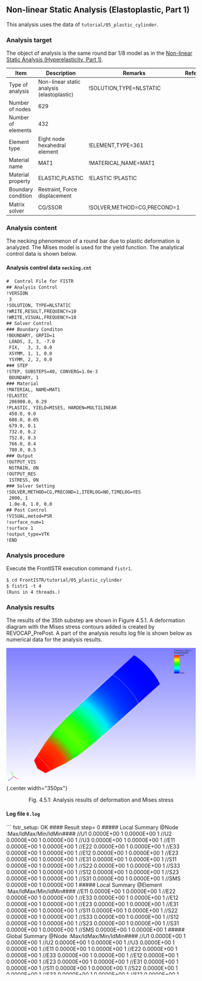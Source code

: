 ## Non-linear Static Analysis (Elastoplastic, Part 1)

This analysis uses the data of `tutorial/05_plastic_cylinder`.

### Analysis target

The object of analysis is the same round bar 1/8 model as in the [Non-linear Static Analysis (Hyperelasticity, Part 1)](tutorial_03.md).

 | Item             | Description                              | Remarks                   | Refernce |
 |------------------|------------------------------------------|---------------------------|----------|
 |Type of analysis  |Non-linear static analysis (elastoplastic)|!SOLUTION,TYPE=NLSTATIC    |          |
 |Number of nodes   |629                                       |                           |          |
 |Number of elements|432                                       |                           |          |
 |Element type      |Eight node hexahedral element             |!ELEMENT,TYPE=361          |          |
 |Material name     |MAT1                                      |!MATERICAL,NAME=MAT1       |          |
 |Material property |ELASTIC,PLASTIC                           |!ELASTIC !PLASTIC          |          |
 |Boundary condition|Restraint, Force displacement             |                           |          |
 |Matrix solver     |CG/SSOR                                   |!SOLVER,METHOD=CG,PRECOND=1|          |

### Analysis content

The necking phenomenon of a round bar due to plastic deformation is analyzed. The Mises model is used for the yield function. The analytical control data is shown below.

#### Analysis control data `necking.cnt`

```
#  Control File for FISTR
## Analysis Control
!VERSION
 3
!SOLUTION, TYPE=NLSTATIC
!WRITE,RESULT,FREQUENCY=10
!WRITE,VISUAL,FREQUENCY=10
## Solver Control
### Boundary Conditon
!BOUNDARY, GRPID=1
 LOADS, 3, 3, -7.0
 FIX,   3, 3, 0.0
 XSYMM, 1, 1, 0.0
 YSYMM, 2, 2, 0.0
### STEP
!STEP, SUBSTEPS=40, CONVERG=1.0e-3
 BOUNDARY, 1
### Material
!MATERIAL, NAME=MAT1
!ELASTIC
 206900.0, 0.29
!PLASTIC, YIELD=MISES, HARDEN=MULTILINEAR
 450.0, 0.0
 608.0, 0.05
 679.0, 0.1
 732.0, 0.2
 752.0, 0.3
 766.0, 0.4
 780.0, 0.5
### Output
!OUTPUT_VIS
 NSTRAIN, ON
!OUTPUT_RES
 ISTRESS, ON
### Solver Setting
!SOLVER,METHOD=CG,PRECOND=1,ITERLOG=NO,TIMELOG=YES
 2000, 1
 1.0e-8, 1.0, 0.0
## Post Control
!VISUAL,metod=PSR
!surface_num=1
!surface 1
!output_type=VTK
!END
```

### Analysis procedure

Execute the FrontISTR execution command `fistr1`.

```
$ cd FrontISTR/tutorial/05_plastic_cylinder
$ fistr1 -t 4
(Runs in 4 threads.)
```

### Analysis results

The results of the 35th substep are shown in Figure 4.5.1. A deformation diagram with the Mises stress contours added is created by REVOCAP_PrePost. A part of the analysis results log file is shown below as numerical data for the analysis results.

![Analysis results of deformation and Mises stress](./media/tutorial05_01.png){.center width="350px"}
<div style="text-align: center;">
Fig. 4.5.1: Analysis results of deformation and Mises stress
</div>

#### Log file `0.log`

<div style="height: 400px; overflow-y: scroll;">
```
 fstr_setup: OK
#### Result step=     0
 ##### Local Summary @Node    :Max/IdMax/Min/IdMin####
 //U1    0.0000E+00         1  0.0000E+00         1
 //U2    0.0000E+00         1  0.0000E+00         1
 //U3    0.0000E+00         1  0.0000E+00         1
 //E11   0.0000E+00         1  0.0000E+00         1
 //E22   0.0000E+00         1  0.0000E+00         1
 //E33   0.0000E+00         1  0.0000E+00         1
 //E12   0.0000E+00         1  0.0000E+00         1
 //E23   0.0000E+00         1  0.0000E+00         1
 //E31   0.0000E+00         1  0.0000E+00         1
 //S11   0.0000E+00         1  0.0000E+00         1
 //S22   0.0000E+00         1  0.0000E+00         1
 //S33   0.0000E+00         1  0.0000E+00         1
 //S12   0.0000E+00         1  0.0000E+00         1
 //S23   0.0000E+00         1  0.0000E+00         1
 //S31   0.0000E+00         1  0.0000E+00         1
 //SMS   0.0000E+00         1  0.0000E+00         1
 ##### Local Summary @Element :Max/IdMax/Min/IdMin####
 //E11   0.0000E+00         1  0.0000E+00         1
 //E22   0.0000E+00         1  0.0000E+00         1
 //E33   0.0000E+00         1  0.0000E+00         1
 //E12   0.0000E+00         1  0.0000E+00         1
 //E23   0.0000E+00         1  0.0000E+00         1
 //E31   0.0000E+00         1  0.0000E+00         1
 //S11   0.0000E+00         1  0.0000E+00         1
 //S22   0.0000E+00         1  0.0000E+00         1
 //S33   0.0000E+00         1  0.0000E+00         1
 //S12   0.0000E+00         1  0.0000E+00         1
 //S23   0.0000E+00         1  0.0000E+00         1
 //S31   0.0000E+00         1  0.0000E+00         1
 //SMS   0.0000E+00         1  0.0000E+00         1
 ##### Global Summary @Node    :Max/IdMax/Min/IdMin####
 //U1    0.0000E+00         1  0.0000E+00         1
 //U2    0.0000E+00         1  0.0000E+00         1
 //U3    0.0000E+00         1  0.0000E+00         1
 //E11   0.0000E+00         1  0.0000E+00         1
 //E22   0.0000E+00         1  0.0000E+00         1
 //E33   0.0000E+00         1  0.0000E+00         1
 //E12   0.0000E+00         1  0.0000E+00         1
 //E23   0.0000E+00         1  0.0000E+00         1
 //E31   0.0000E+00         1  0.0000E+00         1
 //S11   0.0000E+00         1  0.0000E+00         1
 //S22   0.0000E+00         1  0.0000E+00         1
 //S33   0.0000E+00         1  0.0000E+00         1
 //S12   0.0000E+00         1  0.0000E+00         1
 //S23   0.0000E+00         1  0.0000E+00         1
 //S31   0.0000E+00         1  0.0000E+00         1
 //SMS   0.0000E+00         1  0.0000E+00         1
 ##### Global Summary @Element :Max/IdMax/Min/IdMin####
 //E11   0.0000E+00         1  0.0000E+00         1
 //E22   0.0000E+00         1  0.0000E+00         1
 //E33   0.0000E+00         1  0.0000E+00         1
 //E12   0.0000E+00         1  0.0000E+00         1
 //E23   0.0000E+00         1  0.0000E+00         1
 //E31   0.0000E+00         1  0.0000E+00         1
 //S11   0.0000E+00         1  0.0000E+00         1
 //S22   0.0000E+00         1  0.0000E+00         1
 //S33   0.0000E+00         1  0.0000E+00         1
 //S12   0.0000E+00         1  0.0000E+00         1
 //S23   0.0000E+00         1  0.0000E+00         1
 //S31   0.0000E+00         1  0.0000E+00         1
 //SMS   0.0000E+00         1  0.0000E+00         1

 ...

#### Result step=    40
 ##### Local Summary @Node    :Max/IdMax/Min/IdMin####
 //U1    0.0000E+00         1 -3.4606E+00         7
 //U2    0.0000E+00         1 -3.4606E+00        13
 //U3    0.0000E+00         1 -7.0000E+00        38
 //E11  -3.8922E-02        38 -6.4666E-01        14
 //E22  -3.8922E-02        50 -6.4666E-01         6
 //E33   1.2914E+00         1  7.8682E-02        44
 //E12   2.5910E-01        10 -1.1813E-02       387
 //E23   9.7554E-03        91 -1.1753E+00        13
 //E31   9.7554E-03        88 -1.1753E+00         7
 //S11   2.6632E+02         1 -3.6916E+02       192
 //S22   2.6632E+02         1 -3.6916E+02       192
 //S33   1.0471E+03         1 -4.1469E+01       191
 //S12   7.2338E-01        53 -1.3479E+02       387
 //S23   5.9172E+01       191 -2.5727E+02        89
 //S31   5.9172E+01       191 -2.5727E+02        90
 //SMS   7.9063E+02        13  2.4706E+02       190
 ##### Local Summary @Element :Max/IdMax/Min/IdMin####
 //E11  -3.9027E-02       750 -5.5060E-01       345
 //E22  -3.9027E-02       750 -5.5060E-01       345
 //E33   1.1045E+00       345  7.8722E-02       750
 //E12   1.7067E-01       361 -1.6134E-02       414
 //E23  -2.0595E-05       756 -9.6480E-01       363
 //E31  -2.0595E-05       748 -9.6480E-01       354
 //S11   2.6751E+02       345 -3.9312E+02       399
 //S22   2.6751E+02       345 -3.9312E+02       399
 //S33   1.0447E+03       345 -4.7069E+01       426
 //S12   1.4870E+01       361 -1.4324E+02       442
 //S23   4.0405E+01       478 -2.8018E+02       393
 //S31   4.0405E+01       486 -2.8018E+02       380
 //SMS   7.7935E+02       345  2.3268E+02       480
 ##### Global Summary @Node    :Max/IdMax/Min/IdMin####
 //U1    0.0000E+00         1 -3.4606E+00         7
 //U2    0.0000E+00         1 -3.4606E+00        13
 //U3    0.0000E+00         1 -7.0000E+00        38
 //E11  -3.8922E-02        38 -6.4666E-01        14
 //E22  -3.8922E-02        50 -6.4666E-01         6
 //E33   1.2914E+00         1  7.8682E-02        44
 //E12   2.5910E-01        10 -1.1813E-02       387
 //E23   9.7554E-03        91 -1.1753E+00        13
 //E31   9.7554E-03        88 -1.1753E+00         7
 //S11   2.6632E+02         1 -3.6916E+02       192
 //S22   2.6632E+02         1 -3.6916E+02       192
 //S33   1.0471E+03         1 -4.1469E+01       191
 //S12   7.2338E-01        53 -1.3479E+02       387
 //S23   5.9172E+01       191 -2.5727E+02        89
 //S31   5.9172E+01       191 -2.5727E+02        90
 //SMS   7.9063E+02        13  2.4706E+02       190
 ##### Global Summary @Element :Max/IdMax/Min/IdMin####
 //E11  -3.9027E-02       750 -5.5060E-01       345
 //E22  -3.9027E-02       750 -5.5060E-01       345
 //E33   1.1045E+00       345  7.8722E-02       750
 //E12   1.7067E-01       361 -1.6134E-02       414
 //E23  -2.0595E-05       756 -9.6480E-01       363
 //E31  -2.0595E-05       748 -9.6480E-01       354
 //S11   2.6751E+02       345 -3.9312E+02       399
 //S22   2.6751E+02       345 -3.9312E+02       399
 //S33   1.0447E+03       345 -4.7069E+01       426
 //S12   1.4870E+01       361 -1.4324E+02       442
 //S23   4.0405E+01       478 -2.8018E+02       393
 //S31   4.0405E+01       486 -2.8018E+02       380
 //SMS   7.7935E+02       345  2.3268E+02       480
```
</div>


